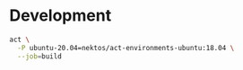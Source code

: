 # Development

```sh
act \
  -P ubuntu-20.04=nektos/act-environments-ubuntu:18.04 \
  --job=build
```
